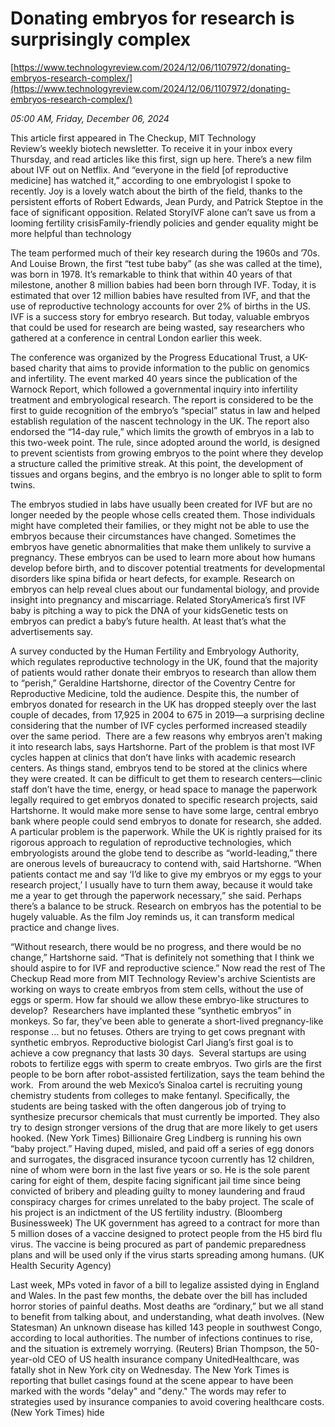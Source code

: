 # Donating embryos for research is surprisingly complex

[https://www.technologyreview.com/2024/12/06/1107972/donating-embryos-research-complex/](https://www.technologyreview.com/2024/12/06/1107972/donating-embryos-research-complex/)

*05:00 AM, Friday, December 06, 2024*

This article first appeared in The Checkup, MIT Technology Review’s weekly biotech newsletter. To receive it in your inbox every Thursday, and read articles like this first, sign up here. There’s a new film about IVF out on Netflix. And “everyone in the field [of reproductive medicine] has watched it,” according to one embryologist I spoke to recently. Joy is a lovely watch about the birth of the field, thanks to the persistent efforts of Robert Edwards, Jean Purdy, and Patrick Steptoe in the face of significant opposition. Related StoryIVF alone can’t save us from a looming fertility crisisFamily-friendly policies and gender equality might be more helpful than technology

The team performed much of their key research during the 1960s and ’70s. And Louise Brown, the first “test tube baby” (as she was called at the time), was born in 1978. It’s remarkable to think that within 40 years of that milestone, another 8 million babies had been born through IVF. Today, it is estimated that over 12 million babies have resulted from IVF, and that the use of reproductive technology accounts for over 2% of births in the US. IVF is a success story for embryo research. But today, valuable embryos that could be used for research are being wasted, say researchers who gathered at a conference in central London earlier this week.

The conference was organized by the Progress Educational Trust, a UK-based charity that aims to provide information to the public on genomics and infertility. The event marked 40 years since the publication of the Warnock Report, which followed a governmental inquiry into infertility treatment and embryological research. The report is considered to be the first to guide recognition of the embryo’s “special” status in law and helped establish regulation of the nascent technology in the UK. The report also endorsed the “14-day rule,” which limits the growth of embryos in a lab to this two-week point. The rule, since adopted around the world, is designed to prevent scientists from growing embryos to the point where they develop a structure called the primitive streak. At this point, the development of tissues and organs begins, and the embryo is no longer able to split to form twins.

The embryos studied in labs have usually been created for IVF but are no longer needed by the people whose cells created them. Those individuals might have completed their families, or they might not be able to use the embryos because their circumstances have changed. Sometimes the embryos have genetic abnormalities that make them unlikely to survive a pregnancy. These embryos can be used to learn more about how humans develop before birth, and to discover potential treatments for developmental disorders like spina bifida or heart defects, for example. Research on embryos can help reveal clues about our fundamental biology, and provide insight into pregnancy and miscarriage. Related StoryAmerica’s first IVF baby is pitching a way to pick the DNA of your kidsGenetic tests on embryos can predict a baby’s future health. At least that’s what the advertisements say.

A survey conducted by the Human Fertility and Embryology Authority, which regulates reproductive technology in the UK, found that the majority of patients would rather donate their embryos to research than allow them to “perish,” Geraldine Hartshorne, director of the Coventry Centre for Reproductive Medicine, told the audience. Despite this, the number of embryos donated for research in the UK has dropped steeply over the last couple of decades, from 17,925 in 2004 to 675 in 2019—a surprising decline considering that the number of IVF cycles performed increased steadily over the same period.   There are a few reasons why embryos aren’t making it into research labs, says Hartshorne. Part of the problem is that most IVF cycles happen at clinics that don’t have links with academic research centers. As things stand, embryos tend to be stored at the clinics where they were created. It can be difficult to get them to research centers—clinic staff don’t have the time, energy, or head space to manage the paperwork legally required to get embryos donated to specific research projects, said Hartshorne. It would make more sense to have some large, central embryo bank where people could send embryos to donate for research, she added. A particular problem is the paperwork. While the UK is rightly praised for its rigorous approach to regulation of reproductive technologies, which embryologists around the globe tend to describe as “world-leading,” there are onerous levels of bureaucracy to contend with, said Hartshorne. “When patients contact me and say ‘I’d like to give my embryos or my eggs to your research project,’ I usually have to turn them away, because it would take me a year to get through the paperwork necessary,” she said. Perhaps there’s a balance to be struck. Research on embryos has the potential to be hugely valuable. As the film Joy reminds us, it can transform medical practice and change lives.

“Without research, there would be no progress, and there would be no change,” Hartshorne said. “That is definitely not something that I think we should aspire to for IVF and reproductive science.”  Now read the rest of The Checkup Read more from MIT Technology Review's archive Scientists are working on ways to create embryos from stem cells, without the use of eggs or sperm. How far should we allow these embryo-like structures to develop?  Researchers have implanted these “synthetic embryos” in monkeys. So far, they’ve been able to generate a short-lived pregnancy-like response … but no fetuses. Others are trying to get cows pregnant with synthetic embryos. Reproductive biologist Carl Jiang’s first goal is to achieve a cow pregnancy that lasts 30 days.  Several startups are using robots to fertilize eggs with sperm to create embryos. Two girls are the first people to be born after robot-assisted fertilization, says the team behind the work.  From around the web Mexico’s Sinaloa cartel is recruiting young chemistry students from colleges to make fentanyl. Specifically, the students are being tasked with the often dangerous job of trying to synthesize precursor chemicals that must currently be imported. They also try to design stronger versions of the drug that are more likely to get users hooked. (New York Times) Billionaire Greg Lindberg is running his own “baby project.” Having duped, misled, and paid off a series of egg donors and surrogates, the disgraced insurance tycoon currently has 12 children, nine of whom were born in the last five years or so. He is the sole parent caring for eight of them, despite facing significant jail time since being convicted of bribery and pleading guilty to money laundering and fraud conspiracy charges for crimes unrelated to the baby project. The scale of his project is an indictment of the US fertility industry. (Bloomberg Businessweek) The UK government has agreed to a contract for more than 5 million doses of a vaccine designed to protect people from the H5 bird flu virus. The vaccine is being procured as part of pandemic preparedness plans and will be used only if the virus starts spreading among humans. (UK Health Security Agency)

Last week, MPs voted in favor of a bill to legalize assisted dying in England and Wales. In the past few months, the debate over the bill has included horror stories of painful deaths. Most deaths are “ordinary,” but we all stand to benefit from talking about, and understanding, what death involves. (New Statesman) An unknown disease has killed 143 people in southwest Congo, according to local authorities. The number of infections continues to rise, and the situation is extremely worrying. (Reuters) Brian Thompson, the 50-year-old CEO of US health insurance company UnitedHealthcare, was fatally shot in New York city on Wednesday. The New York Times is reporting that bullet casings found at the scene appear to have been marked with the words "delay" and "deny." The words may refer to strategies used by insurance companies to avoid covering healthcare costs. (New York Times) hide

